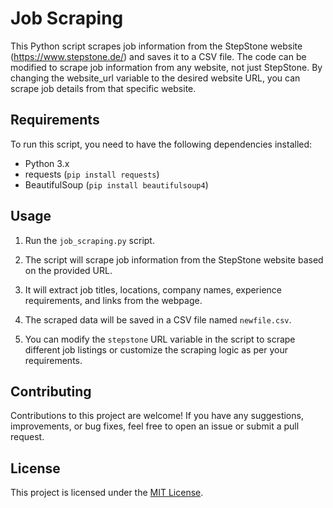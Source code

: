 # Job Scraping

This Python script scrapes job information from the StepStone website (https://www.stepstone.de/) and saves it to a CSV file.
The code can be modified to scrape job information from any website, not just StepStone. By changing the website_url variable to the desired website URL, you can scrape job details from that specific website.

## Requirements

To run this script, you need to have the following dependencies installed:

- Python 3.x
- requests (`pip install requests`)
- BeautifulSoup (`pip install beautifulsoup4`)

## Usage

1. Run the `job_scraping.py` script.

2. The script will scrape job information from the StepStone website based on the provided URL.

3. It will extract job titles, locations, company names, experience requirements, and links from the webpage.

4. The scraped data will be saved in a CSV file named `newfile.csv`.

5. You can modify the `stepstone` URL variable in the script to scrape different job listings or customize the scraping logic as per your requirements.

## Contributing

Contributions to this project are welcome! If you have any suggestions, improvements, or bug fixes, feel free to open an issue or submit a pull request.

## License

This project is licensed under the [MIT License](LICENSE).
